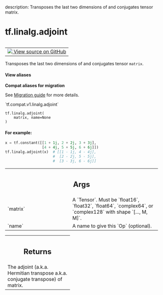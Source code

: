 description: Transposes the last two dimensions of and conjugates tensor matrix.

<div itemscope itemtype="http://developers.google.com/ReferenceObject">
<meta itemprop="name" content="tf.linalg.adjoint" />
<meta itemprop="path" content="Stable" />
</div>

# tf.linalg.adjoint

<!-- Insert buttons and diff -->

<table class="tfo-notebook-buttons tfo-api nocontent" align="left">
<td>
  <a target="_blank" href="https://github.com/tensorflow/tensorflow/blob/r2.2/tensorflow/python/ops/linalg/linalg_impl.py#L102-L128">
    <img src="https://www.tensorflow.org/images/GitHub-Mark-32px.png" />
    View source on GitHub
  </a>
</td>
</table>



Transposes the last two dimensions of and conjugates tensor `matrix`.

<section class="expandable">
  <h4 class="showalways">View aliases</h4>
  <p>
<b>Compat aliases for migration</b>
<p>See
<a href="https://www.tensorflow.org/guide/migrate">Migration guide</a> for
more details.</p>
<p>`tf.compat.v1.linalg.adjoint`</p>
</p>
</section>

<pre class="devsite-click-to-copy prettyprint lang-py tfo-signature-link">
<code>tf.linalg.adjoint(
    matrix, name=None
)
</code></pre>



<!-- Placeholder for "Used in" -->


#### For example:



```python
x = tf.constant([[1 + 1j, 2 + 2j, 3 + 3j],
                 [4 + 4j, 5 + 5j, 6 + 6j]])
tf.linalg.adjoint(x)  # [[1 - 1j, 4 - 4j],
                      #  [2 - 2j, 5 - 5j],
                      #  [3 - 3j, 6 - 6j]]
```

<!-- Tabular view -->
 <table class="responsive fixed orange">
<colgroup><col width="214px"><col></colgroup>
<tr><th colspan="2"><h2 class="add-link">Args</h2></th></tr>

<tr>
<td>
`matrix`
</td>
<td>
A `Tensor`. Must be `float16`, `float32`, `float64`, `complex64`,
or `complex128` with shape `[..., M, M]`.
</td>
</tr><tr>
<td>
`name`
</td>
<td>
A name to give this `Op` (optional).
</td>
</tr>
</table>



<!-- Tabular view -->
 <table class="responsive fixed orange">
<colgroup><col width="214px"><col></colgroup>
<tr><th colspan="2"><h2 class="add-link">Returns</h2></th></tr>
<tr class="alt">
<td colspan="2">
The adjoint (a.k.a. Hermitian transpose a.k.a. conjugate transpose) of
matrix.
</td>
</tr>

</table>

